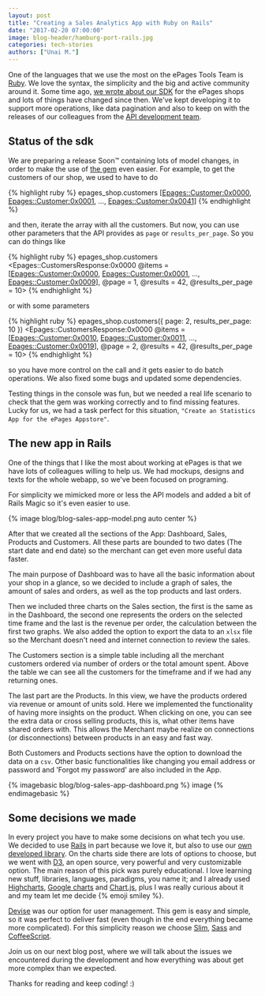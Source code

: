 ```yaml
---
layout: post
title: "Creating a Sales Analytics App with Ruby on Rails"
date: "2017-02-20 07:00:00"
image: blog-header/hamburg-port-rails.jpg
categories: tech-stories
authors: ["Unai M."]
---
```


One of the languages that we use the most on the ePages Tools Team is [Ruby](https://www.ruby-lang.org). We love the syntax, the simplicity and the big and active community around it. Some time ago, [we wrote about our SDK](https://developer.epages.com/blog/2016/02/02/on-the-way-to-a-ruby-sdk.html) for the ePages shops and lots of things have changed since then. We've kept developing it to support more operations, like data pagination and also to keep on with the releases of our colleagues from the [API development team](https://developer.epages.com/apps).

## Status of the sdk

We are preparing a release Soon&#8482; containing lots of model changes, in order to make the use of [the gem](https://github.com/ePages-de/epages-rest-ruby) even easier. For example, to get the customers of our shop, we used to have to do

{% highlight ruby %}
  epages_shop.customers
  [<Epages::Customer:0x0000>, <Epages::Customer:0x0001>, ..., <Epages::Customer:0x0041>]
{% endhighlight %}

and then, iterate the array with all the customers. But now, you can use other parameters that the API provides as `page` or `results_per_page`. So you can do things like

{% highlight ruby %}
  epages_shop.customers
  <Epages::CustomersResponse:0x0000
    @items = [<Epages::Customer:0x0000>, <Epages::Customer:0x0001>, ..., <Epages::Customer:0x0009>],
    @page = 1,
    @results = 42,
    @results_per_page = 10>
{% endhighlight %}

or with some parameters

{% highlight ruby %}
  epages_shop.customers({ page: 2, results_per_page: 10 })
  <Epages::CustomersResponse:0x0000
    @items = [<Epages::Customer:0x0010>, <Epages::Customer:0x0011>, ..., <Epages::Customer:0x0019>],
    @page = 2,
    @results = 42,
    @results_per_page = 10>
{% endhighlight %}

so you have more control on the call and it gets easier to do batch operations. We also fixed some bugs and updated some dependencies.

Testing things in the console was fun, but we needed a real life scenario to check that the gem was working correctly and to find missing features. Lucky for us, we had a task perfect for this situation, `"Create an Statistics App for the ePages Appstore"`.

## The new app in Rails

One of the things that I like the most about working at ePages is that we have lots of colleagues willing to help us. We had mockups, designs and texts for the whole webapp, so we've been focused on programing.

For simplicity we mimicked more or less the API models and added a bit of Rails Magic so it's even easier to use.

{% image blog/blog-sales-app-model.png auto center %}

After that we created all the sections of the App: Dashboard, Sales, Products and Customers. All these parts are bounded to two dates (The start date and end date) so the merchant can get even more useful data faster.

The main purpose of Dashboard was to have all the basic information about your shop in a glance, so we decided to include a graph of sales, the amount of sales and orders, as well as the top products and last orders.

Then we included three charts on the Sales section, the first is the same as in the Dashboard, the second one represents the orders on the selected time frame and the last is the revenue per order, the calculation between the first two graphs. We also added the option to export the data to an `xlsx` file so the Merchant doesn't need and internet connection to review the sales.

The Customers section is a simple table including all the merchant customers ordered via number of orders or the total amount spent. Above the table we can see all the customers for the timeframe and if we had any returning ones.

The last part are the Products. In this view, we have the products ordered via revenue or amount of units sold. Here we implemented the functionality of having more insights on the product. When clicking on one, you can see the extra data or cross selling products, this is, what other items have shared orders with. This allows the Merchant maybe realize on connections (or disconnections) between products in an easy and fast way.

Both Customers and Products sections have the option to download the data on a `csv`. Other basic functionalities like changing you email address or password and 'Forgot my password' are also included in the App.

{% imagebasic blog/blog-sales-app-dashboard.png %} image {% endimagebasic %}

## Some decisions we made

In every project you have to make some decisions on what tech you use. We decided to use [Rails](http://rubyonrails.org/) in part because we love it, but also to use our [own developed library](https://github.com/ePages-de/epages-rest-ruby). On the charts side there are lots of options to choose, but we went with [D3](https://d3js.org/), an open source, very powerful and very customizable option. The main reason of this pick was purely educational. I love learning new stuff, libraries, languages, paradigms, you name it; and I already used [Highcharts](http://www.highcharts.com/), [Google charts](https://developers.google.com/chart/) and [Chart.js](http://www.chartjs.org/), plus I was really curious about it and my team let me decide {% emoji smiley %}.

[Devise](https://github.com/plataformatec/devise) was our option for user management. This gem is easy and simple, so it was perfect to deliver fast (even though in the end everything became more complicated). For this simplicity reason we choose [Slim](http://slim-lang.com/), [Sass](http://sass-lang.com/) and [CoffeeScript](http://coffeescript.org/).

Join us on our next blog post, where we will talk about the issues we encountered during the development and how everything was about get more complex than we expected.

Thanks for reading and keep coding! :)
